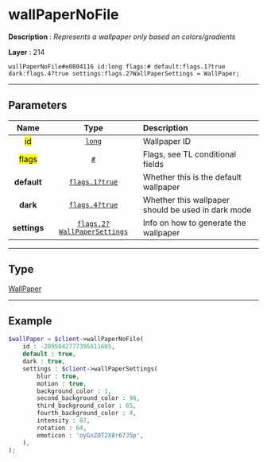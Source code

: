 # wallPaperNoFile

**Description** : *Represents a wallpaper only based on colors/gradients*

**Layer** : 214

```tl
wallPaperNoFile#e0804116 id:long flags:# default:flags.1?true dark:flags.4?true settings:flags.2?WallPaperSettings = WallPaper;
```

---

## Parameters

| Name | Type | Description |
| :---: | :---: | :--- |
| <mark>id</mark> | [`long`](type/long) | Wallpaper ID |
| <mark>flags</mark> | [`#`](type/#) | Flags, see TL conditional fields |
| **default** | [`flags.1?true`](type/true) | Whether this is the default wallpaper |
| **dark** | [`flags.4?true`](type/true) | Whether this wallpaper should be used in dark mode |
| **settings** | [`flags.2?WallPaperSettings`](type/WallPaperSettings) | Info on how to generate the wallpaper |

---

## Type

[WallPaper](type/WallPaper)

---

## Example

```php
$wallPaper = $client->wallPaperNoFile(
	id : -2095042777395811605,
	default : true,
	dark : true,
	settings : $client->wallPaperSettings(
		blur : true,
		motion : true,
		background_color : 1,
		second_background_color : 90,
		third_background_color : 65,
		fourth_background_color : 4,
		intensity : 87,
		rotation : 64,
		emoticon : 'oyGxZOT2X8r67J5p',
	),
);
```
